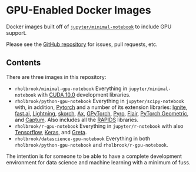 <!-- [![Docker Pulls](https://img.shields.io/docker/pulls/rholbrook/datascience)](https://hub.docker.com/repository/docker/rholbrook/datascience) -->
<!-- [![Docker Stars](https://img.shields.io/docker/stars/rholbrook/datascience)](https://hub.docker.com/repository/docker/rholbrook/datascience) -->

# GPU-Enabled Docker Images

Docker images built off of [`jupyter/minimal-notebook`](https://github.com/jupyter/docker-stacks/tree/master/datascience-notebook) to include GPU support.

Please see the [GitHub repository](https://github.com/ryanholbrook/datascience-docker-gpu) for issues, pull requests, etc.

<!-- ### Quickstart -->
<!-- Clone the repository. -->
<!-- ``` -->
<!-- git clone https://github.com/ryanholbrook/datascience-docker-gpu.git -->
<!-- ``` -->

<!-- Download the image from Docker Hub and launch a Jupyter Notebook session with your (host) directory `/home/yourname/project/` mounted inside the container. -->
<!-- ``` -->
<!-- cd datascience-docker-gpu/full/ -->
<!-- ./datasci.sh --project /home/yourname/project/ -->
<!-- ``` -->

<!-- **WARNING:** Only data in your `project` directory will be saved after the container exits. If you have data elsewhere and you quit the container, it is gone forever. *(You can also mount persistant storage with `--volume` as usual with `docker`.)* -->

## Contents
There are three images in this repository:
  * `rholbrook/minimal-gpu-notebook` Everything in `jupyter/minimal-notebook` with [CUDA 10.0](https://developer.nvidia.com/cuda-zone) development libraries.
  * `rholbrook/python-gpu-notebook` Everything in `jupyter/scipy-notebook` with, in addition, [Pytorch](https://pytorch.org/) and a number of its extension libraries: [Ignite](https://pytorch.org/ignite/), [fast.ai](https://www.fast.ai/), [Lightning](https://github.com/williamFalcon/pytorch-lightning), [skorch](https://github.com/skorch-dev/skorch), [Ax](https://ax.dev/), [GPyTorch](https://github.com/cornellius-gp/gpytorch), [Pyro](http://pyro.ai/), [Flair](https://github.com/zalandoresearch/flair), [PyTorch Geometric](https://github.com/rusty1s/pytorch_geometric), and [Captum](https://captum.ai/). Also includes all the [RAPIDS](https://docs.rapids.ai/api) libraries.
  * `rholbrook/r-gpu-notebook` Everything in `jupyter/r-notebook` with also [Tensorflow](https://www.tensorflow.org/), [Keras](https://keras.io/), and [Greta](https://greta-stats.org/).
  * `rholbrook/datascience-gpu-notebook` Everything in both `rholbrook/python-gpu-notebook` and `rholbrook/r-gpu-notebook`.

The intention is for someone to be able to have a complete development environment for data science and machine learning with a minimum of fuss.

<!--   * [![Download Size](https://images.microbadger.com/badges/image/rholbrook/datascience:cuda-only.svg)](https://hub.docker.com/repository/docker/rholbrook/datascience/tags) `:cuda-only` -->
<!--   * [![Download Size](https://images.microbadger.com/badges/image/rholbrook/datascience:cuda-only.svg)](https://hub.docker.com/repository/docker/rholbrook/datascience/tags) `:pytorch`  -->
<!--   * [![Download Size](https://images.microbadger.com/badges/image/rholbrook/datascience:full.svg)](https://hub.docker.com/repository/docker/rholbrook/datascience/tags) `:full` -->

<!-- ## Usage Examples -->

<!-- Test the installation: -->
<!-- ``` -->
<!-- docker run --rm --gpus all rholbrook/datascience:cuda-only nvidia-smi -->
<!-- ``` -->

<!-- Open an IPython session: -->
<!-- ``` -->
<!-- docker run --rm -it --gpus all rholbrook/datascience:pytorch ipython -->
<!-- ``` -->

<!-- Start a Jupyter notebook server: -->
<!-- ``` -->
<!-- docker run --rm --gpus all rholbrook/datascience:full -->
<!-- ``` -->

<!-- In the `full` directory there is a script `start-shell.sh`. Running it will enter a `bash` shell with container options `-it --rm --gpus all` and X-forwarding enabled. Alternatively, specify a command to run instead of `bash`. You can also use of the usual `docker` [options](https://docs.docker.com/engine/reference/run/) or the [options](https://jupyter-docker-stacks.readthedocs.io/en/latest/using/common.html) from the original Jupyter images. See the script for more details. -->
